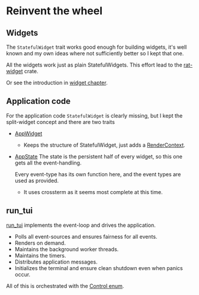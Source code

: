 
# Reinvent the wheel


## Widgets

The `StatefulWidget` trait works good enough for building
widgets, it's well known and my own ideas where not sufficiently
better so I kept that one.

All the widgets work just as plain StatefulWidgets. This effort
lead to the [rat-widget][refRatWidget] crate.

Or see the introduction in [widget chapter](./widgets.md).

## Application code

For the application code `StatefulWidget` is clearly missing, but
I kept the split-widget concept and there are two traits

* [AppWidget][refAppWidget]
  
  - Keeps the structure of StatefulWidget, just adds a 
    [RenderContext][refRenderContext].
* [AppState][refAppState] The state is the persistent half of
  every widget, so this one gets all the event-handling.
  
  Every event-type has its own function here, and the event types
  are used as provided.
  
  - It uses crossterm as it seems most complete at this time.

## run_tui

[run_tui][refRunTui] implements the event-loop and drives the
application.

- Polls all event-sources and ensures fairness for all events.
- Renders on demand.
- Maintains the background worker threads.
- Maintains the timers.
- Distributes application messages.
- Initializes the terminal and ensure clean shutdown even when
  panics occur.

All of this is orchestrated with the [Control enum][refControl].


[refRenderContext]: https://docs.rs/rat-salsa/latest/rat_salsa/struct.RenderContext.html

[refAppWidget]: https://docs.rs/rat-salsa/latest/rat_salsa/trait.AppWidget.html

[refRunTui]: https://docs.rs/rat-salsa/latest/rat_salsa/fn.run_tui.html

[refControl]: https://docs.rs/rat-salsa/latest/rat_salsa/enum.Control.html

[refRatWidget]: https://docs.rs/rat-widget/latest/rat_widget/

[refAppState]: https://docs.rs/rat-salsa/latest/rat_salsa/trait.AppState.html 

[refAppWidget]: https://docs.rs/rat-salsa/latest/rat_salsa/trait.AppWidget.html

[refAppState]: https://docs.rs/rat-salsa/latest/rat_salsa/trait.AppState.html

[refRenderContext]: https://docs.rs/rat-salsa/latest/rat_salsa/struct.RenderContext.html

[refRunTui]: https://docs.rs/rat-salsa/latest/rat_salsa/fn.run_tui.html

[refControl]: https://docs.rs/rat-salsa/latest/rat_salsa/enum.Control.html
